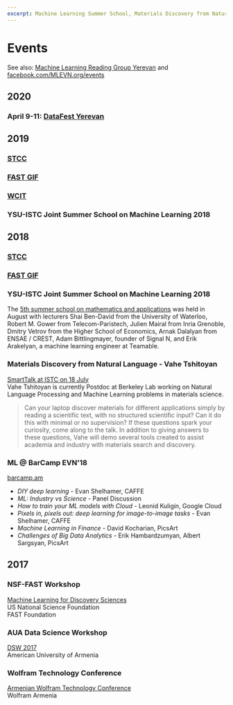 ```yaml
---
excerpt: Machine Learning Summer School, Materials Discovery from Natural Language, BarCamp EVN, NSF-FAST, AUA Data Science, Wolfram
---
```


# Events

See also: [Machine Learning Reading Group Yerevan](https://groups.google.com/forum/#!forum/ml-reading-group-yerevan) and
[facebook.com/MLEVN.org/events](https://www.facebook.com/MLEVN.org/events/)

## 2020

### April 9-11: [DataFest Yerevan](https://datafest.am/)

## 2019

### [STCC](https://stcc.am)

### [FAST GIF](https://fast.foundation/gif19/)

### [WCIT](https://wcit2019.org/)

### YSU-ISTC Joint Summer School on Machine Learning 2018

## 2018

### [STCC](https://stcc.am)

### [FAST GIF](https://fast.foundation/gif18/)

### YSU-ISTC Joint Summer School on Machine Learning 2018
The [5th summer school on mathematics and applications](http://mathschool.ysu.am/mss2018/) was held in August with lecturers 
Shai Ben-David from the University of Waterloo, Robert M. Gower from Telecom-Paristech, Julien Mairal from Inria Grenoble, Dmitry Vetrov from the Higher School of Economics, Arnak Dalalyan from ENSAE / CREST, Adam Bittlingmayer, founder of Signal N, and Erik Arakelyan, a machine learning engineer at Teamable.

### Materials Discovery from Natural Language - Vahe Tshitoyan

[SmartTalk at ISTC on 18 July](https://www.reddit.com/r/MLEVN/comments/8xyoau/materials_discovery_from_natural_language_with/)  
Vahe Tshitoyan is currently Postdoc at Berkeley Lab working on Natural Language Processing and Machine Learning problems in materials science.  
> Can your laptop discover materials for different applications simply by reading a scientific text, with no structured scientific input? Can it do this with minimal or no supervision? If these questions spark your curiosity, come along to the talk. In addition to giving answers to these questions, Vahe will demo several tools created to assist academia and industry with materials search and discovery. 

### ML @ BarCamp EVN'18
[barcamp.am](http://barcamp.am/)
- *DIY deep learning* - Evan Shelhamer, CAFFE
- *ML: Industry vs Science* - Panel Discussion
- *How to train your ML models with Cloud* - Leonid Kuligin, Google Cloud
- *Pixels in, pixels out: deep learning for image-to-image tasks* - Evan Shelhamer, CAFFE
- *Machine Learning in Finance* - David Kocharian, PicsArt
- *Challenges of Big Data Analytics* - Erik Hambardzumyan, Albert Sargsyan, PicsArt

## 2017

### NSF-FAST Workshop
[Machine Learning for Discovery Sciences](https://www.facebook.com/events/111020619535424/)  
US National Science Foundation  
FAST Foundation  

### AUA Data Science Workshop
[DSW 2017](https://dsw2017.aua.am/)  
American University of Armenia  

### Wolfram Technology Conference
[Armenian Wolfram Technology Conference](https://www.wolfram.com/events/technology-conference-am/2017/)  
Wolfram Armenia
